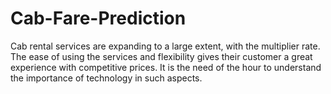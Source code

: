 # Cab-Fare-Prediction
Cab rental services are expanding to a large extent, with the multiplier rate. The ease of using the  services and flexibility gives their customer a great experience with competitive prices. It is the need of  the hour to understand the importance of technology in such aspects.
